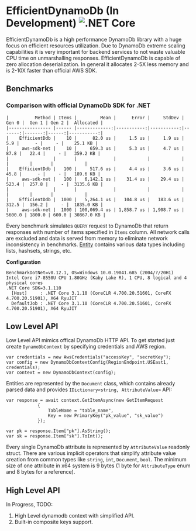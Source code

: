 # EfficientDynamoDb (In Development) ![.NET Core](https://github.com/AllocZero/EfficientDynamoDb/workflows/.NET%20Core/badge.svg)
EfficientDynamoDb is a high performance DynamoDb library with a huge focus on efficient resources utilization. Due to DynamoDb extreme scaling capabilities it is very important for backend services to not waste valuable CPU time on unmarshalling responses. EfficientDynamoDb is capable of zero allocation deserialization. In general it allocates 2-5X less memory and is 2-10X faster than official AWS SDK.

## Benchmarks

### Comparison with official DynamoDb SDK for .NET

 ```
|          Method | Items |         Mean |      Error |     StdDev |  Gen 0 |  Gen 1 | Gen 2 |  Allocated |
|---------------- |------ |-------------:|-----------:|-----------:|-------:|-------:|------:|-----------:|
|    EfficientDdb |    10 |      82.0 us |     1.5 us |     1.9 us |    5.9 |      - |     - |    25.1 KB |
|     aws-sdk-net |    10 |     659.3 us |     5.3 us |     4.7 us |   87.8 |   22.4 |     - |   359.2 KB |
|                 |       |              |            |            |        |        |       |            |
|    EfficientDdb |   100 |     517.6 us |     4.4 us |     3.6 us |   45.8 |      - |     - |   189.6 KB |
|     aws-sdk-net |   100 |   6,142.1 us |    31.4 us |    29.4 us |  523.4 |  257.8 |     - |  3135.6 KB |
|                 |       |              |            |            |        |        |       |            |
|    EfficientDdb |  1000 |   5,264.1 us |   104.8 us |   183.6 us |  312.5 |  156.2 |     - |  1835.0 KB |
|     aws-sdk-net |  1000 | 100,069.4 us | 1,858.7 us | 1,908.7 us | 5600.0 | 1800.0 | 600.0 | 30867.0 KB |
 ```
 Every benchmark simulates `QUERY` request to DynamoDb that return responses with number of items specified in `Items` column. All network calls are excluded and data is served from memory to eliminate network inconsistency in benchmarks. [Entity](https://github.com/AllocZero/EfficientDynamoDb/blob/42d6ed914ae37be0c2ef6e4cba1334c7a27cade8/src/Benchmarks/AwsDdbSdk/Entities/MixedEntity.cs) contains various data types including lists, hashsets, strings, etc.
 
 **Configuration**
```
BenchmarkDotNet=v0.12.1, OS=Windows 10.0.19041.685 (2004/?/20H1)
Intel Core i7-8550U CPU 1.80GHz (Kaby Lake R), 1 CPU, 8 logical and 4 physical cores
.NET Core SDK=3.1.110
  [Host]     : .NET Core 3.1.10 (CoreCLR 4.700.20.51601, CoreFX 4.700.20.51901), X64 RyuJIT
  DefaultJob : .NET Core 3.1.10 (CoreCLR 4.700.20.51601, CoreFX 4.700.20.51901), X64 RyuJIT
```

## Low Level API

Low Level API mimics offical DynamoDb HTTP API. To get started just create `DynamoDbContext` by specifying credentials and AWS region.

```
var credentials = new AwsCredentials("accessKey", "secretKey");
var config = new DynamoDbContextConfig(RegionEndpoint.USEast1, credentials);
var context = new DynamoDbContext(config);
```

Entities are represented by the `Document` class, which contains already parsed data and provides `IDictionary<string, AttributeValue>` API:
```
var response = await context.GetItemAsync(new GetItemRequest
            {
                TableName = "table_name",
                Key = new PrimaryKey("pk_value", "sk_value")
            });

var pk = response.Item["pk"].AsString();
var sk = response.Item["sk"].ToInt();
```

Every single DynamoDb attribute is represented by `AttributeValue` readonly struct. There are various implicit operators that simplify attribute value creation from common types like `string`, `int`, `Document`, `bool`. The minimum size of one attribute in x64 system is 9 bytes (1 byte for `AttributeType` enum and 8 bytes for a reference).

## High Level API

In Progress,  TODO:
1. High Level dynamodb context with simplified API.
1. Built-in composite keys support.
